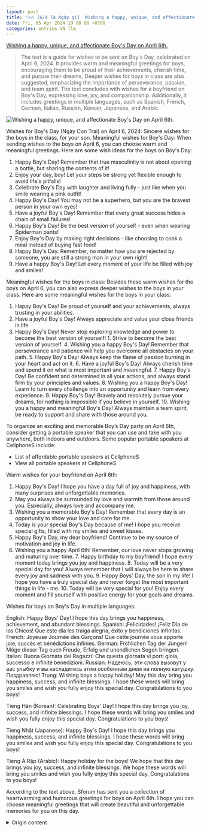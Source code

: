 ```yaml
---
layout: post
title: "🔥🔥 [6/4 là Ngày gì]  Wishing a happy, unique, and affectionate Boy's Day on April 6th."
date: Fri, 05 Apr 2024 19 00 00 +0700
categories: entries VN llm
---
```

[ Wishing a happy, unique, and affectionate Boy's Day on April 6th.](https://cellphones.com.vn/sforum/loi-chuc-ngay-6-4)

> The text is a guide for wishes to be sent on Boy's Day, celebrated on April 6, 2024. It provides warm and meaningful greetings for boys, encouraging them to be proud of their achievements, cherish time, and pursue their dreams. Deeper wishes for boys in class are also suggested, emphasizing the importance of perseverance, passion, and team spirit. The text concludes with wishes for a boyfriend on Boy's Day, expressing love, joy, and companionship. Additionally, it includes greetings in multiple languages, such as Spanish, French, German, Italian, Russian, Korean, Japanese, and Arabic.

![ Wishing a happy, unique, and affectionate Boy's Day on April 6th.](https://cdn.sforum.vn/sforum/wp-content/uploads/2024/04/loi-chuc-cac-ban-nam-6-4-1.jpg)

 Wishes for Boy's Day (Ngày Con Trai) on April 6, 2024:
Sincere wishes for the boys in the class, for your son.
Meaningful wishes for Boy's Day:
When sending wishes to the boys on April 6, you can choose warm and meaningful greetings. Here are some wish ideas for the boys on Boy's Day:

1. Happy Boy's Day! Remember that true masculinity is not about opening a bottle, but sharing the contents of it!
2. Enjoy your day, boy! Let your steps be strong yet flexible enough to avoid life's pitfalls!
3. Celebrate Boy's Day with laughter and living fully - just like when you smile wearing a pink outfit!
4. Happy Boy's Day! You may not be a superhero, but you are the bravest person in your own eyes!
5. Have a joyful Boy's Day! Remember that every great success hides a chain of small failures!
6. Happy Boy's Day! Be the best version of yourself - even when wearing Spiderman pants!
7. Enjoy Boy's Day by making right decisions - like choosing to cook a meal instead of buying fast food!
8. Happy Boy's Day. Remember, no matter how you are rejected by someone, you are still a strong man in your own right!
9. Have a happy Boy's Day! Let every moment of your life be filled with joy and smiles!

Meaningful wishes for the boys in class:
Besides these warm wishes for the boys on April 6, you can also express deeper wishes to the boys in your class. Here are some meaningful wishes for the boys in your class:

1. Happy Boy's Day! Be proud of yourself and your achievements, always trusting in your abilities.
2. Have a joyful Boy's Day! Always appreciate and value your close friends in life.
3. Happy Boy's Day! Never stop exploring knowledge and power to become the best version of yourself!  1. Strive to become the best version of yourself. 4. Wishing you a happy Boy's Day! Remember that perseverance and patience will help you overcome all obstacles on your path. 5. Happy Boy's Day! Always keep the flame of passion burning in your heart and act on it. 6. Have a joyful Boy's Day! Always cherish time and spend it on what is most important and meaningful. 7. Happy Boy's Day! Be confident and determined in all your actions, and always stand firm by your principles and values. 8. Wishing you a happy Boy's Day! Learn to turn every challenge into an opportunity and learn from every experience. 9. Happy Boy's Day! Bravely and resolutely pursue your dreams, for nothing is impossible if you believe in yourself. 10. Wishing you a happy and meaningful Boy's Day! Always maintain a team spirit, be ready to support and share with those around you.

To organize an exciting and memorable Boy’s Day party on April 6th, consider getting a portable speaker that you can use and take with you anywhere, both indoors and outdoors. Some popular portable speakers at CellphoneS include:
- List of affordable portable speakers at CellphoneS
- View all portable speakers at CellphoneS

Warm wishes for your boyfriend on April 6th:

1. Happy Boy's Day! I hope you have a day full of joy and happiness, with many surprises and unforgettable memories.
2. May you always be surrounded by love and warmth from those around you. Especially, always love and accompany me.
3. Wishing you a memorable Boy's Day! Remember that every day is an opportunity to show your love and care for me.
4. Today is your special Boy's Day because of me! I hope you receive special gifts, filled with my smiles and sweet kisses.
5. Happy Boy's Day, my dear boyfriend! Continue to be my source of motivation and joy in life.
6. Wishing you a happy April 6th!  Remember, our love never stops growing and maturing over time. 7. Happy birthday to my boyfriend! I hope every moment today brings you joy and happiness. 8. Today will be a very special day for you! Always remember that I will always be here to share every joy and sadness with you. 9. Happy Boys' Day, the son in my life! I hope you have a truly special day and never forget the most important things in life - me. 10. Today will be very special for you! Enjoy every moment and fill yourself with positive energy for your goals and dreams.

Wishes for boys on Boy's Day in multiple languages:

English: Happy Boys' Day! I hope this day brings you happiness, achievement, and abundant blessings.
Spanish: ¡Felicidades! ¡Feliz Día de los Chicos! Que este día les traiga alegría, éxito y bendiciones infinitas.
French: Joyeuse Journée des Garçons! Que cette journée vous apporte joie, succès et bénédictions infinies.
German: Fröhlichen Tag der Jungen! Möge dieser Tag euch Freude, Erfolg und unendlichen Segen bringen.
Italian: Buona Giornata dei Ragazzi! Che questa giornata vi porti gioia, successo e infinite benedizioni.
Russian: Надеюсь, эти слова вызовут у вас улыбку и вы насладитесь этим особенным днем на полную катушку. Поздравляю!  Trung: Wishing boys a happy holiday! May this day bring you happiness, success, and infinite blessings. I hope these words will bring you smiles and wish you fully enjoy this special day. Congratulations to you boys!

Tieng Hàn (Korean): Celebrating Boys' Day! I hope this day brings you joy, success, and infinite blessings. I hope these words will bring you smiles and wish you fully enjoy this special day. Congratulations to you boys!

Tieng Nhật (Japanese): Happy Boy's Day! I hope this day brings you happiness, success, and infinite blessings. I hope these words will bring you smiles and wish you fully enjoy this special day. Congratulations to you boys!

Tieng Ả Rập (Arabic): Happy holiday for the boys! We hope that this day brings you joy, success, and infinite blessings. We hope these words will bring you smiles and wish you fully enjoy this special day. Congratulations to you boys!

According to the text above, Sforum has sent you a collection of heartwarming and humorous greetings for boys on April 6th. I hope you can choose meaningful greetings that will create beautiful and unforgettable memories for you on this day.

<details>
  <summary>Origin content</summary>
  ---
layout: post
title: "🔥🔥 [6/4 là Ngày gì] Lời chúc ngày 6/4 Boy's Day hài hước, độc đáo và dễ thương"
date: Fri, 05 Apr 2024 19:00:00 +0700
categories: entries VN
---
[Lời chúc ngày 6/4 Boy's Day hài hước, độc đáo và dễ thương](https://cellphones.com.vn/sforum/loi-chuc-ngay-6-4)

![Lời chúc ngày 6/4 Boy's Day hài hước, độc đáo và dễ thương](https://cdn.sforum.vn/sforum/wp-content/uploads/2024/04/loi-chuc-cac-ban-nam-6-4-1.jpg)

Lời chúc ngày 6/4 Boy's Day (Ngày Con Trai) năm 2024 hài hước, ý nghĩa: Những lời chúc dành cho các bạn nam trong lớp, cho bạn trai.

Lời chúc ngày 6/4 Boy's Day hài hước

Để gửi lời chúc các bạn nam ngày 6 4 bạn có thể chọn những lời chúc vừa hài hước mà lại mang ý nghĩa. Dưới đây là một số lời chúc cho các bạn nam ngày 6/4 Boy’s Day hài hước mà bạn có thể lựa chọn:

1. Chúc mừng ngày Boy's Day! Hãy nhớ rằng, đôi khi sự nam tính nhất không phải là khi bạn mở nắp chai, mà là lúc bạn chia sẻ chai nước đó!

2. Ngày Boy's Day vui vẻ nhé bạn! Hãy để đôi chân của bạn tiến bước mạnh mẽ nhưng đủ linh hoạt để tránh những cạm bẫy của cuộc đời!

3. Hãy tận hưởng ngày 6/4 Boy's Day bằng cách cười sảng khoái và sống hết mình - giống như cách bạn cười khi mặc một bộ quần áo màu hồng!

4. Chúc mừng ngày Boy's Day! Dù bạn có thể không phải là siêu anh hùng, nhưng bạn vẫn là một người dũng cảm nhất đối với mình!

5. Boy's Day hạnh phúc nhé chàng trai! Hãy nhớ rằng, đằng sau mỗi "thành công" lớn là một chuỗi các thất bại nhỏ!

6. Happy Boy's Day! Hãy là phiên bản tốt nhất của chính mình - thậm chí cả khi bạn đang mặc "chiếc quần" của Spiderman!

7. Boy's Day vui vẻ! Hãy nhớ rằng, việc giữ vững sự tự tin là quan trọng - đặc biệt là khi bạn đang cố gắng tiến tới thành công của mình!

8. Hãy tận hưởng Boy's Day bằng cách đưa ra những quyết định đúng đắn - đơn giản như quyết định làm một bữa ăn cho bản thân mà không phải mua đồ ăn nhanh chẳng hạn!

9. Chúc mừng Boy's Day. Hãy nhớ rằng, dù bạn có bị "phản bội" bởi một cô nàng nào đó, bạn vẫn là người đàn ông mạnh mẽ của riêng mình!

10. Boy's Day hạnh phúc! Hãy để mỗi khoảnh khắc của bạn đều tràn đầy niềm vui và nụ cười nhé!

Lời chúc ngày 6/4 cho các bạn trong lớp ý nghĩa

Ngoài những lời chúc các bạn nam ngày 6 4 hài hước, bạn có thể dành những lời chúc sâu sắc hơn tới các bạn nam trong lớp của mình. Cùng điểm qua những lời chúc ngày 6/4 ý nghĩa dành cho các bạn trong lớp nhé:

1. Chúc mừng Ngày của Con Trai! Hãy tự hào về bản thân mình và những điều bạn đã đạt được, và luôn tin tưởng vào khả năng của bản thân.

2. Chúc bạn một Ngày của Con Trai vui vẻ! Hãy luôn biết trân trọng và quý trọng những người bạn thân thiết trong cuộc sống của mình nhé.

3. Chúc mừng Ngày của Con Trai! Hãy không ngừng tìm tòi kiến thức và sức mạnh để trở thành phiên bản tốt nhất của chính mình.

4. Chúc bạn Boy’s Day thật hạnh phúc nhé! Hãy nhớ rằng, sự bền bỉ và kiên nhẫn sẽ giúp bạn vượt qua mọi khó khăn trên con đường phía trước.

5. Chúc mừng Ngày của Con Trai! Hãy luôn giữ lửa đam mê cháy bỏng trong trái tim và hành động với niềm đam mê đó.

6. Ngày của Con Trai vui vẻ bạn nhé! Hãy luôn biết trân trọng thời gian và dành nó cho những điều quan trọng và ý nghĩa nhất.

7. Chúc mừng Ngày của Con Trai! Hãy tự tin và quyết định trong mọi hành động của mình, và hãy luôn giữ vững lập trường và nguyên tắc của bản thân.

8. Chúc bạn Ngày của Con Trai hạnh phúc! Hãy luôn biết biến mọi thử thách thành cơ hội và học hỏi từ mọi trải nghiệm.

9. Chúc mừng Ngày của Con Trai! Hãy dũng cảm và kiên định đi theo đuổi ước mơ của mình, vì không có gì là không thể nếu bạn tin vào mình.

10. Chúc bạn Ngày của Con Trai vui vẻ và ý nghĩa! Hãy luôn giữ vững tinh thần đồng đội, sẵn sàng hỗ trợ và chia sẻ với những người xung quanh.

Để tổ chức buổi tiệc ngày 6/4 Boy’s Day thật sôi động và đáng nhớ, bạn nên trang bị cho mình một chiếc loa kéo để có thể sử dụng và mang đi được mọi nơi cả trong nhà lẫn ngoài trời. Một số sản phẩm loa kéo được quan tâm nhiều tại CellphoneS

Danh sách loa kéo giá tốt tại CellphoneS Xem tất cả

Lời chúc dành cho bạn trai ngày 6/4 dễ thương

Chắc hẳn vào ngày Boy’s Day, đối với bạn trai của mình bạn sẽ luôn muốn dành cho anh ấy những món quà và lời chúc tốt đẹp nhất. Bạn có thể tham khảo lời chúc các bạn nam ngày 6 4 sau để dành tặng bạn trai của mình:

1. Chúc mừng ngày của anh! Hy vọng anh sẽ có một ngày tràn đầy niềm vui và hạnh phúc, với nhiều bất ngờ và kỷ niệm đáng nhớ.

2. Chúc anh luôn được bao bọc bởi cảm xúc yêu thương và sự ấm áp từ những người xung quanh. Đặc biệt hãy luôn yêu thương và đồng hành cùng với em nhé.

3. Chúc bạn trai của em một ngày thật đáng nhớ! Hãy biết rằng, mỗi ngày đều là một cơ hội để chứng tỏ tình yêu và sự quan tâm của anh đối với em.

4. Hôm nay là Boy’s Day đặc biệt của anh vì đã có em! Hy vọng anh sẽ nhận được những món quà đặc biệt, đầy ắp những nụ cười và nụ hôn ngọt ngào của em.

5. Chúc mừng ngày 6/4, bạn trai đáng yêu của em! Hãy cứ tiếp tục là nguồn động viên và niềm vui trong cuộc sống của em anh nhé.

6. Chúc anh một ngày 6/4 vui vẻ! Hãy nhớ rằng, tình yêu của chúng ta không ngừng to lớn và trưởng thành theo thời gian.

7. Chúc mừng bạn trai của em! Hy vọng mỗi khoảnh khắc trong ngày hôm nay sẽ đem lại cho anh niềm vui và sự hạnh phúc.

8. Hôm nay sẽ là một ngày rất đặc biệt của anh! Hãy luôn nhớ rằng, em sẽ luôn ở đây để chia sẻ mọi niềm vui và nỗi buồn cùng anh.

9. Chúc mừng ngày 6/4, người con trai của cuộc đời em! Hy vọng anh sẽ có một ngày thật đặc biệt và không quên những điều quan trọng nhất trong cuộc sống đó là em.

10. Ngày hôm nay sẽ rất đặc biệt đối với anh! Hãy cứ tận hưởng mỗi khoảnh khắc và đong đầy năng lượng tích cực cho những mục tiêu và ước mơ của anh.

Lời chúc cho các bạn nam ngày 6/4 bằng nhiều thứ tiếng

Không chỉ những lời chúc bằng tiếng Việt, bạn có thể gửi lời chúc các bạn nam ngày 6 4 bằng nhiều thứ tiếng khác nhau để tạo được ấn tượng. Một số lời chúc ngày 6/4 bằng nhiều thứ tiếng dưới đây:

Tiếng anh: Happy Boys' Day! I hope this day brings you happiness, achievement, and abundant blessings.

Happy Boys' Day! I hope this day brings you happiness, achievement, and abundant blessings. Tiếng Tây Ban Nha: Espero que estas palabras traigan una sonrisa a tu rostro y que disfrutes de este día especial al máximo. ¡Felicidades! ¡Feliz Día de los Chicos! Que este día les traiga alegría, éxito y bendiciones infinitas.

Espero que estas palabras traigan una sonrisa a tu rostro y que disfrutes de este día especial al máximo. ¡Felicidades! ¡Feliz Día de los Chicos! Que este día les traiga alegría, éxito y bendiciones infinitas. Tiếng Pháp: Joyeuse Journée des Garçons! Que cette journée vous apporte joie, succès et bénédictions infinies. J'espère que ces mots vous apporteront un sourire et que vous profiterez pleinement de cette journée spéciale. Félicitations!

Joyeuse Journée des Garçons! Que cette journée vous apporte joie, succès et bénédictions infinies. J'espère que ces mots vous apporteront un sourire et que vous profiterez pleinement de cette journée spéciale. Félicitations! Tiếng Đức: Fröhlichen Tag der Jungen! Möge dieser Tag euch Freude, Erfolg und unendlichen Segen bringen. Ich hoffe, dass diese Worte euch ein Lächeln ins Gesicht zaubern und dass ihr diesen besonderen Tag in vollen Zügen genießt. Herzlichen Glückwunsch!

Tiếng Ý: Buona Giornata dei Ragazzi! Che questa giornata vi porti gioia, successo e infinite benedizioni. Spero che queste parole vi facciano sorridere e che possiate godere appieno di questo giorno speciale. Congratulazioni!

Buona Giornata dei Ragazzi! Che questa giornata vi porti gioia, successo e infinite benedizioni. Spero che queste parole vi facciano sorridere e che possiate godere appieno di questo giorno speciale. Congratulazioni! Tiếng Nga: Надеюсь, эти слова вызовут у вас улыбку и вы насладитесь этим особенным днем на полную катушку. Поздравляю!

Надеюсь, эти слова вызовут у вас улыбку и вы насладитесь этим особенным днем на полную катушку. Поздравляю! Tiếng Trung: 祝男孩们节日快乐！愿这一天给你们带来快乐、成功和无尽的祝福。 希望这些话能带给你们笑容，愿你们尽情享受这个特别的日子。祝贺你们！

祝男孩们节日快乐！愿这一天给你们带来快乐、成功和无尽的祝福。 希望这些话能带给你们笑容，愿你们尽情享受这个特别的日子。祝贺你们！ Tiếng Hàn: 소년날을 축하합니다! 이 날이 여러분에게 행복과 성공, 무한한 축복을 가져다주길 바랍니다. 이 말이 여러분에게 웃음을 가져다주길 바라며, 이 특별한 날을 축하합니다!

소년날을 축하합니다! 이 날이 여러분에게 행복과 성공, 무한한 축복을 가져다주길 바랍니다. 이 말이 여러분에게 웃음을 가져다주길 바라며, 이 특별한 날을 축하합니다! Tiếng Nhật: 男の子の日おめでとうございます！この日が皆さんに幸せや成功、無限の祝福をもたらしますように。この言葉が皆さんに笑顔をもたらし、この特別な日を十分に楽しめることを願っています。おめでとうございます！

男の子の日おめでとうございます！この日が皆さんに幸せや成功、無限の祝福をもたらしますように。この言葉が皆さんに笑顔をもたらし、この特別な日を十分に楽しめることを願っています。おめでとうございます！ Tiếng Ả Rập: يوم سعيد للأولاد! نتمنى أن يجلب لكم هذا اليوم الفرح والنجاح والبركات اللانهائي. آمل أن تجلب لكم هذه الكلمات بسمة، وأن تتمكنوا من الاستمتاع باليوم الخاص هذا بكل ما فيه. مبروك!

Qua bài viết trên, Sforum đã gửi tới bạn tổng hợp lời chúc các bạn nam ngày 6/4 ấn tượng, dễ thương và hài hước, Hi vọng các bạn có thể chọn được những lời chúc các bạn nam ngày 6/4 ý nghĩa để có những kỷ niệm đẹp thật khó quên vào ngày này nhé!


</details>
